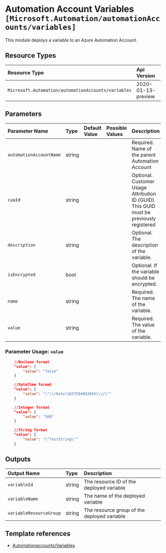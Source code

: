 # Automation Account Variables `[Microsoft.Automation/automationAccounts/variables]`

This module deploys a variable to an Azure Automation Account.

## Resource Types

| Resource Type | Api Version |
| :-- | :-- |
| `Microsoft.Automation/automationAccounts/variables` | 2020-01-13-preview |

## Parameters

| Parameter Name | Type | Default Value | Possible Values | Description |
| :-- | :-- | :-- | :-- | :-- |
| `automationAccountName` | string |  |  | Required. Name of the parent Automation Account |
| `cuaId` | string |  |  | Optional. Customer Usage Attribution ID (GUID). This GUID must be previously registered |
| `description` | string |  |  | Optional. The description of the variable. |
| `isEncrypted` | bool |  |  | Optional. If the variable should be encrypted. |
| `name` | string |  |  | Required. The name of the variable. |
| `value` | string |  |  | Required. The value of the variable. |

### Parameter Usage: `value`

```json
    //Boolean format
    "value": {
        "value": "false"
    }

    //DateTime format
    "value": {
        "value": "\"\\/Date(1637934042656)\\/\""
    }

    //Integer format
    "value": {
        "value": "500"
    }

    //String format
    "value": {
        "value": "\"TestString\""
    }
```

## Outputs

| Output Name | Type | Description |
| :-- | :-- | :-- |
| `variableId` | string | The resource ID of the deployed variable |
| `variableName` | string | The name of the deployed variable |
| `variableResourceGroup` | string | The resource group of the deployed variable |

## Template references

- [Automationaccounts/Variables](https://docs.microsoft.com/en-us/azure/templates/Microsoft.Automation/2020-01-13-preview/automationAccounts/variables)
